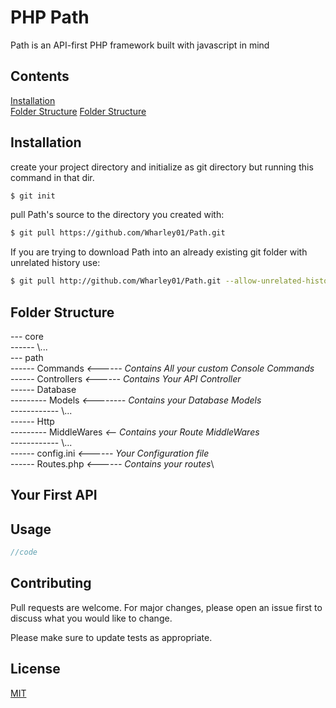 # PHP Path

Path is an API-first PHP framework built with javascript in mind

## Contents

[Installation](#Installation) <br>
[Folder Structure](#Folder-Structure)
[Folder Structure](#Folder-Structure)



## Installation

create your project directory and initialize as git directory but running this command in that dir.
```bash
$ git init
```

pull Path's source to the directory you created with: 

```bash
$ git pull https://github.com/Wharley01/Path.git
```

If you are trying to download Path into an already existing git folder with unrelated history use:

```bash
$ git pull http://github.com/Wharley01/Path.git --allow-unrelated-histories
```

## Folder Structure
--- core\
------ \\...\
--- path\
------ Commands *<------ Contains All your custom Console Commands*\
------ Controllers *<------ Contains Your API Controller*\
------ Database \
--------- Models *<-------- Contains your Database Models*\
------------ \\...\
------ Http\
--------- MiddleWares *<-- Contains your Route MiddleWares*\
------------ \\...\
------ config.ini *<------ Your Configuration file*\
------ Routes.php *<------ Contains your routes*\
## Your First API

## Usage

```php
//code
```

## Contributing
Pull requests are welcome. For major changes, please open an issue first to discuss what you would like to change.

Please make sure to update tests as appropriate.

## License
[MIT](https://choosealicense.com/licenses/mit/)